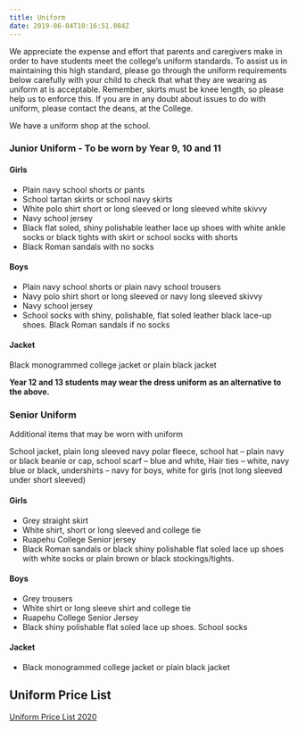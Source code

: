 ```yaml
---
title: Uniform
date: 2019-06-04T10:16:51.084Z
---
```

We appreciate the expense and effort that parents and caregivers make in order to have students meet the college’s uniform standards. To assist us in maintaining this high standard, please go through the uniform requirements below carefully with your child to check that what they are wearing as uniform at is acceptable. Remember, skirts must be knee length, so please help us to enforce this. If you are in any doubt about issues to do with uniform, please contact the deans, at the College.

We have a uniform shop at the school.

### Junior Uniform - To be worn by Year 9, 10 and 11

#### Girls

* Plain navy school shorts or pants
* School tartan skirts or school navy skirts
* White polo shirt short or long sleeved or long sleeved white skivvy
* Navy school jersey
* Black flat soled, shiny polishable leather lace up shoes with white ankle socks or black tights with skirt or school socks with shorts
* Black Roman sandals with no socks

#### Boys

* Plain navy school shorts or plain navy school trousers
* Navy polo shirt short or long sleeved or navy long sleeved skivvy
* Navy school jersey
* School socks with shiny, polishable, flat soled leather black lace-up shoes. Black Roman sandals if no socks

#### Jacket

Black monogrammed college jacket or plain black jacket

 **Year 12 and 13 students may wear the dress uniform as an alternative to the above.** 

### Senior Uniform

Additional items that may be worn with uniform

School jacket, plain long sleeved navy polar fleece, school hat – plain navy or black beanie or cap, school scarf – blue and white, Hair ties – white, navy blue or black, undershirts – navy for boys, white for girls (not long sleeved under short sleeved)

#### Girls

* Grey straight skirt
* White shirt, short or long sleeved and college tie
* Ruapehu College Senior jersey
* Black Roman sandals or black shiny polishable flat soled lace up shoes with white socks or plain brown or black stockings/tights.

#### Boys

* Grey trousers
* White shirt or long sleeve shirt and college tie
* Ruapehu College Senior Jersey
* Black shiny polishable flat soled lace up shoes.  School socks

#### Jacket

* Black monogrammed college jacket or plain black jacket

## Uniform Price List

[Uniform Price List 2020](https://res.cloudinary.com/ruapehu-college/image/upload/v1591218884/Uniform_Price_List_2020_sxrfjt.pdf)
